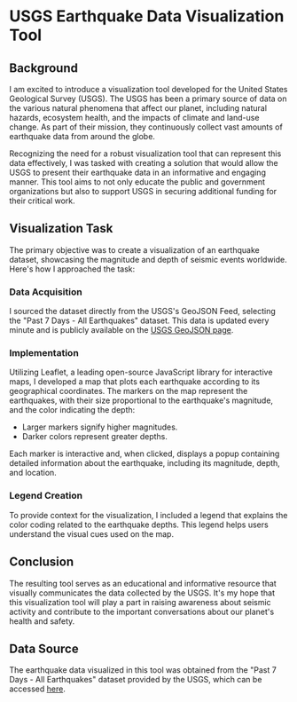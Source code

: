 # USGS Earthquake Data Visualization Tool

## Background
I am excited to introduce a visualization tool developed for the United States Geological Survey (USGS). The USGS has been a primary source of data on the various natural phenomena that affect our planet, including natural hazards, ecosystem health, and the impacts of climate and land-use change. As part of their mission, they continuously collect vast amounts of earthquake data from around the globe.

Recognizing the need for a robust visualization tool that can represent this data effectively, I was tasked with creating a solution that would allow the USGS to present their earthquake data in an informative and engaging manner. This tool aims to not only educate the public and government organizations but also to support USGS in securing additional funding for their critical work.

## Visualization Task
The primary objective was to create a visualization of an earthquake dataset, showcasing the magnitude and depth of seismic events worldwide. Here's how I approached the task:

### Data Acquisition
I sourced the dataset directly from the USGS's GeoJSON Feed, selecting the "Past 7 Days - All Earthquakes" dataset. This data is updated every minute and is publicly available on the [USGS GeoJSON page](https://earthquake.usgs.gov/earthquakes/feed/v1.0/geojson.php).

### Implementation
Utilizing Leaflet, a leading open-source JavaScript library for interactive maps, I developed a map that plots each earthquake according to its geographical coordinates. The markers on the map represent the earthquakes, with their size proportional to the earthquake's magnitude, and the color indicating the depth:

- Larger markers signify higher magnitudes.
- Darker colors represent greater depths.

Each marker is interactive and, when clicked, displays a popup containing detailed information about the earthquake, including its magnitude, depth, and location.

### Legend Creation
To provide context for the visualization, I included a legend that explains the color coding related to the earthquake depths. This legend helps users understand the visual cues used on the map.

## Conclusion
The resulting tool serves as an educational and informative resource that visually communicates the data collected by the USGS. It's my hope that this visualization tool will play a part in raising awareness about seismic activity and contribute to the important conversations about our planet's health and safety.

## Data Source
The earthquake data visualized in this tool was obtained from the "Past 7 Days - All Earthquakes" dataset provided by the USGS, which can be accessed [here](https://earthquake.usgs.gov/earthquakes/feed/v1.0/geojson.php).

